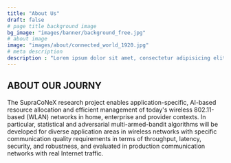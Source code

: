 ```yaml
---
title: "About Us"
draft: false
# page title background image
bg_image: "images/banner/background_free.jpg"
# about image
image: "images/about/connected_world_1920.jpg"
# meta description
description : "Lorem ipsum dolor sit amet, consectetur adipisicing elit, sed do eiusmod tempor incididunt ut labore. dolore magna aliqua. Ut enim ad minim veniam, quis nostrud."
---
```


## ABOUT OUR JOURNY

The SupraCoNeX research project enables application-specific, AI-based resource
allocation and efficient management of today's wireless 802.11-based (WLAN)
networks in home, enterprise and provider contexts. In particular, statistical
and adversarial multi-armed-bandit algorithms will be developed for diverse
application areas in wireless networks with specific communication quality
requirements in terms of throughput, latency, security, and robustness, and
evaluated in production communication networks with real Internet traffic.

